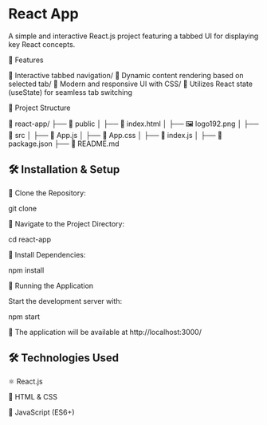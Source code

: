# React App

A simple and interactive React.js project featuring a tabbed UI for displaying key React concepts.

🌟 Features

🔵 Interactive tabbed navigation/
🔵 Dynamic content rendering based on selected tab/
🔵 Modern and responsive UI with CSS/
🔵 Utilizes React state (useState) for seamless tab switching

📂 Project Structure

📁 react-app/
├── 📁 public
│   ├── 📄 index.html
│   ├── 🖼️ logo192.png
│
├── 📁 src
│   ├── 📄 App.js
│   ├── 🎨 App.css
│   ├── 📄 index.js
│
├── 📄 package.json
├── 📄 README.md

## 🛠 Installation & Setup

🔵 Clone the Repository:

git clone <repository-url>

🔵 Navigate to the Project Directory:

cd react-app

🔵 Install Dependencies:

npm install

🚀 Running the Application

Start the development server with:

npm start

📌 The application will be available at http://localhost:3000/

## 🛠 Technologies Used

⚛️ React.js

🎨 HTML & CSS

🚀 JavaScript (ES6+)




